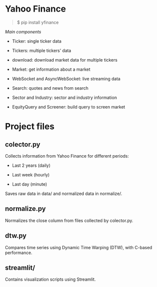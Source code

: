 # Yahoo Finance

> $ pip install yfinance


*Main components*
* Ticker: single ticker data

* Tickers: multiple tickers' data

* download: download market data for multiple tickers

* Market: get information about a market

* WebSocket and AsyncWebSocket: live streaming data

* Search: quotes and news from search

* Sector and Industry: sector and industry information

* EquityQuery and Screener: build query to screen market


# Project files
## colector.py
Collects information from Yahoo Finance for different periods:

- Last 2 years (daily)

- Last week (hourly)

- Last day (minute)

Saves raw data in data/ and normalized data in normalize/.

## normalize.py
Normalizes the close column from files collected by colector.py.

## dtw.py
Compares time series using Dynamic Time Warping (DTW), with C-based performance.

## streamlit/
Contains visualization scripts using Streamlit.